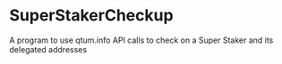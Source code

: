 # SuperStakerCheckup
A program to use qtum.info API calls to check on a Super Staker and its delegated addresses

